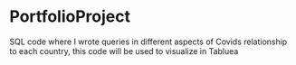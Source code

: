 # PortfolioProject
SQL code where I wrote queries in different aspects of Covids relationship to each country, this code will be used to visualize in Tabluea
